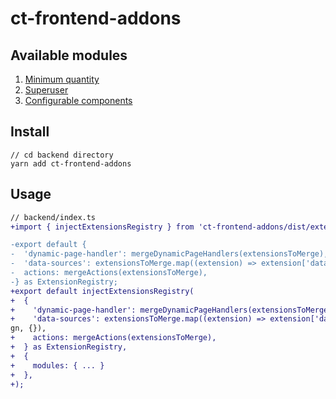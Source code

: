 # ct-frontend-addons

## Available modules
1. [Minimum quantity](src/minimum-quantity/README.md)
1. [Superuser](src/superuser/README.md)
1. [Configurable components](src/configurable-products/README.md)

## Install
```
// cd backend directory
yarn add ct-frontend-addons
```

## Usage

```diff
// backend/index.ts
+import { injectExtensionsRegistry } from 'ct-frontend-addons/dist/extensions';

-export default {
-  'dynamic-page-handler': mergeDynamicPageHandlers(extensionsToMerge),
-  'data-sources': extensionsToMerge.map((extension) => extension['data-sources'] || {}).reduce(Object.assign, {}),
-  actions: mergeActions(extensionsToMerge),
-} as ExtensionRegistry;
+export default injectExtensionsRegistry(
+  {
+    'dynamic-page-handler': mergeDynamicPageHandlers(extensionsToMerge),
+    'data-sources': extensionsToMerge.map((extension) => extension['data-sources'] || {}).reduce(Object.assi
gn, {}),
+    actions: mergeActions(extensionsToMerge),
+  } as ExtensionRegistry,
+  {
+    modules: { ... }
+  },
+);
```